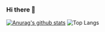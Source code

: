 ### Hi there 👋

<!--
**SeongminJaden/SeongminJaden** is a ✨ _special_ ✨ repository because its `README.md` (this file) appears on your GitHub profile.

Here are some ideas to get you started:

- 🔭 I’m currently working on ...
- 🌱 I’m currently learning ...
- 👯 I’m looking to collaborate on ...
- 🤔 I’m looking for help with ...
- 💬 Ask me about ...
- 📫 How to reach me: ...
- 😄 Pronouns: ...
- ⚡ Fun fact: ...
--> 
[![Anurag's github stats](https://github-readme-stats.vercel.app/api?username=SeongminJaden)](https://github.com/anuraghazra/github-readme-stats) ![Top Langs](https://github-readme-stats.vercel.app/api/top-langs/?username=SeongminJaden&layout=compact)
